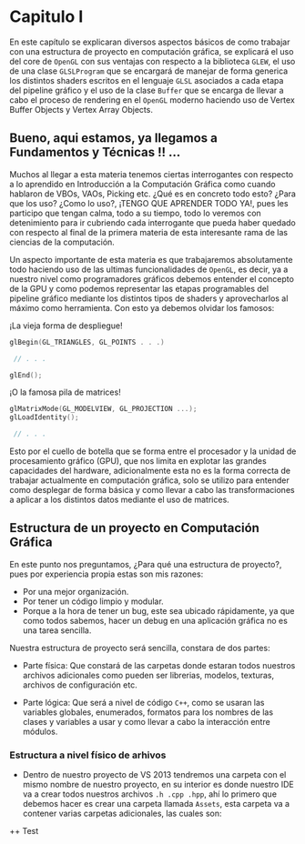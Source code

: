 # Capitulo I

En este capítulo se explicaran diversos aspectos básicos de como trabajar con una estructura de proyecto en computación gráfica, se explicará el uso del core de `OpenGL` con sus ventajas con respecto a la biblioteca `GLEW`, el uso de una clase `GLSLProgram` que se encargará de manejar de forma generica los distintos shaders escritos en el lenguaje `GLSL` asociados a cada etapa del pipeline gráfico y el uso de la clase `Buffer` que se encarga de llevar a cabo el proceso de rendering en el `OpenGL` moderno haciendo uso de Vertex Buffer Objects y Vertex Array Objects.

## Bueno, aqui estamos, ya llegamos a Fundamentos y Técnicas !! ...

Muchos al llegar a esta materia tenemos ciertas interrogantes con respecto a lo aprendido en Introducción a la Computación Gráfica como cuando hablaron de VBOs, VAOs, Picking etc. ¿Qué es en concreto todo esto? ¿Para que los uso? ¿Como lo uso?, ¡TENGO QUE APRENDER TODO YA!, pues les participo que tengan calma, todo a su tiempo, todo lo veremos con detenimiento para ir cubriendo cada interrogante que pueda haber quedado con respecto al final de la primera materia de esta interesante rama de las ciencias de la computación.

Un aspecto importante de esta materia es que trabajaremos absolutamente todo haciendo uso de las ultimas funcionalidades de `OpenGL`, es decir, ya a nuestro nivel como programadores gráficos debemos entender el concepto de la GPU y como podemos representar las etapas programables del pipeline gráfico mediante los distintos tipos de shaders y aprovecharlos al máximo como herramienta. Con esto ya debemos olvidar los famosos:

¡La vieja forma de despliegue!

```c++
glBegin(GL_TRIANGLES, GL_POINTS . . .)

 // . . .

glEnd();
```

¡O la famosa pila de matrices!

```c++
glMatrixMode(GL_MODELVIEW, GL_PROJECTION ...);
glLoadIdentity();

 // . . .

```

Esto por el cuello de botella que se forma entre el procesador y la unidad de procesamiento gráfico (GPU), que nos limita en explotar las grandes capacidades del hardware, adicionalmente esta no es la forma correcta de trabajar actualmente en computación gráfica, solo se utilizo para entender como desplegar de forma básica y como llevar a cabo las transformaciones a aplicar a los distintos datos mediante el uso de matrices.

## Estructura de un proyecto en Computación Gráfica

En este punto nos preguntamos, ¿Para qué una estructura de proyecto?, pues por experiencia propia estas son mis razones:

+ Por una mejor organización.
+ Por tener un código limpio y modular.
+ Porque a la hora de tener un bug, este sea ubicado rápidamente, ya que como todos sabemos, hacer un debug en una aplicación gráfica no es una tarea sencilla.

Nuestra estructura de proyecto será sencilla, constara de dos partes:

+ Parte física: Que constará de las carpetas donde estaran todos nuestros archivos adicionales como pueden ser librerias, modelos, texturas, archivos de configuración etc.

+ Parte lógica: Que será a nivel de código `C++`, como se usaran las variables globales, enumerados, formatos para los nombres de las clases y variables a usar y como llevar a cabo la interacción entre módulos.

### Estructura a nivel físico de arhivos

+ Dentro de nuestro proyecto de VS 2013 tendremos una carpeta con el mismo nombre de nuestro proyecto, en su interior es donde nuestro IDE va a crear todos nuestros archivos `.h .cpp .hpp`, ahí lo primero que debemos hacer es crear una carpeta llamada `Assets`, esta carpeta va a contener varias carpetas adicionales, las cuales son:

++ Test